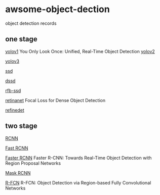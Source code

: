 # awsome-object-dection
object detection records

## one stage 
  [yolov1](http://cn.arxiv.org/pdf/1506.02640.pdf) You Only Look Once: Unified, Real-Time Object Detection
  [yolov2](http://cn.arxiv.org/pdf/1506.02640.pdf) 
  
  [yolov3](http://cn.arxiv.org/pdf/1804.02767.pdf)
  
  [ssd](http://cn.arxiv.org/pdf/1512.02325.pdf)
  
  [dssd](http://cn.arxiv.org/pdf/1701.06659.pdf)
  
  [rfb-ssd](http://cn.arxiv.org/pdf/1711.07767.pdf)
  
  [retinanet](http://cn.arxiv.org/pdf/1708.02002.pdf) Focal Loss for Dense Object Detection 
  
  [refinedet](http://cn.arxiv.org/pdf/1711.06897.pdf)

## two stage
  [RCNN](http://cn.arxiv.org/pdf/1311.2524.pdf)

  [Fast RCNN](http://cn.arxiv.org/pdf/1504.08083.pdf) 
  
  [Faster RCNN](http://cn.arxiv.org/pdf/1506.01497.pdf) Faster R-CNN: Towards Real-Time Object Detection with Region Proposal Networks
  
  [Mask RCNN](http://cn.arxiv.org/pdf/1703.06870.pdf) 
  
  [R-FCN](http://cn.arxiv.org/pdf/1605.06409.pdf) R-FCN: Object Detection via Region-based Fully Convolutional Networks
